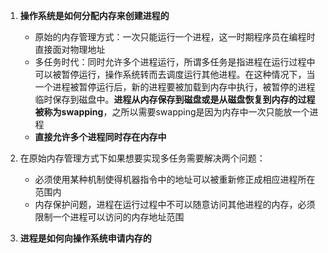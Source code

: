 1. **操作系统是如何分配内存来创建进程的**
    - 原始的内存管理方式：一次只能运行一个进程，这一时期程序员在编程时直接面对物理地址
    - 多任务时代：同时允许多个进程运行，所谓多任务是指进程在运行过程中可以被暂停运行，操作系统转而去调度运行其他进程。在这种情况下，当一个进程被暂停运行后，新的进程要被加载到内存中执行，被暂停的进程临时保存到磁盘中。**进程从内存保存到磁盘或是从磁盘恢复到内存的过程被称为swapping**，之所以需要swapping是因为内存中一次只能放一个进程
    - **直接允许多个进程同时存在内存中**
2. 在原始内存管理方式下如果想要实现多任务需要解决两个问题：
    - 必须使用某种机制使得机器指令中的地址可以被重新修正成相应进程所在范围内
    - 内存保护问题，进程在运行过程中不可以随意访问其他进程的内存，必须限制一个进程可以访问的内存地址范围

3. **进程是如何向操作系统申请内存的**

